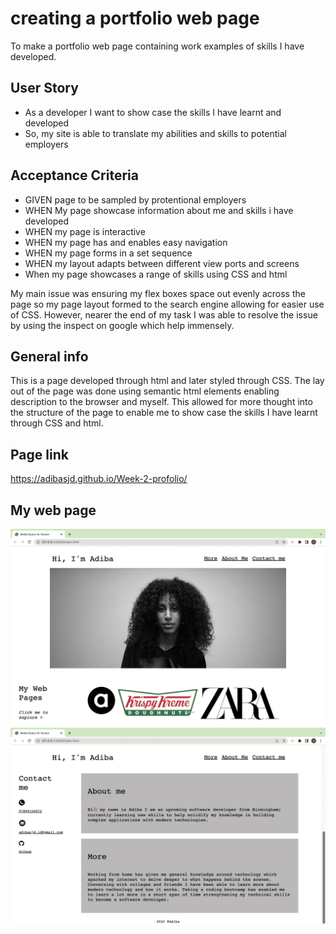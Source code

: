 
# creating a portfolio web page
To make a portfolio web page containing work examples of skills I have developed. 

## User Story

- As a developer I want to show case the skills I have learnt and developed 
- So, my site is able to translate my abilities and skills to potential employers 



## Acceptance Criteria

- GIVEN page to be sampled by protentional employers 
- WHEN My page showcase information about me and skills i have developed 
- WHEN my page is interactive 
- WHEN my page has and enables easy navigation 
- WHEN my page forms in a set sequence 
- WHEN my layout adapts between different view ports and screens 
- When my page showcases a range of skills using CSS and html  


My main issue was ensuring my flex boxes space out evenly across the page so my page layout formed to the search engine allowing for easier use of CSS. However, nearer the end of my task I was able to resolve the issue by using the inspect on google which help immensely. 

## General info
 This is a page developed through html and later styled through CSS. The lay out of the page was done using semantic html elements enabling description to the browser and myself. This allowed for more thought into the structure of the page to enable me to show case the skills I have learnt through CSS and html.

## Page link

https://adibasjd.github.io/Week-2-profolio/

## My web page

 ![](assets/Screenshot%202022-10-13%20at%2012.50.20.png)
 ![](assets/Screenshot%202022-10-13%20at%2012.50.42.png)